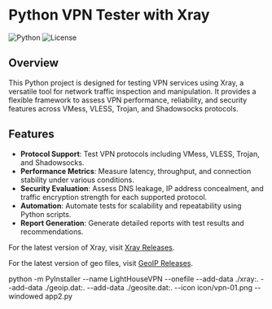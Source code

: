 # Python VPN Tester with Xray

![Python](https://img.shields.io/badge/Python-3.8%2B-blue)
![License](https://img.shields.io/badge/license-MIT-green)

## Overview
This Python project is designed for testing VPN services using Xray, a versatile tool for network traffic inspection and manipulation. It provides a flexible framework to assess VPN performance, reliability, and security features across VMess, VLESS, Trojan, and Shadowsocks protocols.

## Features
- **Protocol Support**: Test VPN protocols including VMess, VLESS, Trojan, and Shadowsocks.
- **Performance Metrics**: Measure latency, throughput, and connection stability under various conditions.
- **Security Evaluation**: Assess DNS leakage, IP address concealment, and traffic encryption strength for each supported protocol.
- **Automation**: Automate tests for scalability and repeatability using Python scripts.
- **Report Generation**: Generate detailed reports with test results and recommendations.

For the latest version of Xray, visit [Xray Releases](https://github.com/XTLS/Xray-core/releases).

For the latest version of geo files, visit [GeoIP Releases](https://github.com/v2fly/geoip/releases).

python -m PyInstaller --name LightHouseVPN --onefile  --add-data ./xray:. --add-data ./geoip.dat:.  --add-data ./geosite.dat:. --icon icon/vpn-01.png --windowed app2.py